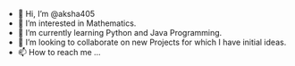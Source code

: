 - 👋 Hi, I’m @aksha405
- 👀 I’m interested in Mathematics. 
- 🌱 I’m currently learning Python and Java Programming. 
- 💞️ I’m looking to collaborate on new Projects for which I have initial ideas. 
- 📫 How to reach me ...

<!---
aksha405/aksha405 is a ✨ special ✨ repository because its `README.md` (this file) appears on your GitHub profile.
You can click the Preview link to take a look at your changes.
--->
